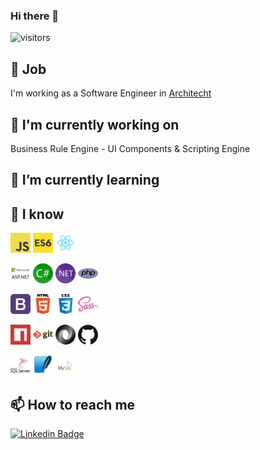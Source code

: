 ### Hi there 👋

<!--
**sinanselvi/sinanselvi** is a ✨ _special_ ✨ repository because its `README.md` (this file) appears on your GitHub profile.



Here are some ideas to get you started:

- 🔭 I’m currently working on ...
- 🌱 I’m currently learning ...
- 👯 I’m looking to collaborate on ...
- 🤔 I’m looking for help with ...
- 💬 Ask me about ...
- 📫 How to reach me: ...
- 😄 Pronouns: ...
- ⚡ Fun fact: ...
-->
![visitors](https://img.shields.io/badge/dynamic/json?color=informational&label=visitor%20count&query=value&url=https%3A%2F%2Fapi.countapi.xyz%2Fhit%2Fsinanselvi.sinanselvi%2Freadme)


## 💼 Job

I'm working as a Software Engineer in [Architecht](https://architecht.com/)

## 🔭 I'm currently working on

Business Rule Engine - UI Components & Scripting Engine

## 🌱 I’m currently learning



## 🧠 I know

<img src="https://github.com/github/explore/blob/main/topics/javascript/javascript.png" height="32" /> <img src="https://github.com/github/explore/blob/main/topics/es6/es6.png?raw=true" height="32" /> <img src="https://github.com/github/explore/blob/main/topics/react/react.png" height="32" />

<img src="https://github.com/github/explore/blob/main/topics/aspnet/aspnet.png" height="32" /> <img src="https://github.com/github/explore/blob/main/topics/csharp/csharp.png" height="32" /> <img src="https://github.com/github/explore/blob/main/topics/dotnet/dotnet.png" height="32" /> <img src="https://github.com/github/explore/blob/main/topics/php/php.png" height="32" />

<img src="https://github.com/github/explore/blob/main/topics/bootstrap/bootstrap.png" height="32" /> <img src="https://github.com/github/explore/blob/main/topics/html/html.png" height="32" /> <img src="https://github.com/github/explore/blob/main/topics/css/css.png" height="32" /> <img src="https://github.com/github/explore/blob/main/topics/sass/sass.png" height="32" />

<img src="https://github.com/github/explore/blob/main/topics/npm/npm.png" height="32" /> <img src="https://github.com/github/explore/blob/main/topics/git/git.png" height="32" /> <img src="https://github.com/github/explore/blob/main/topics/json/json.png" height="32" /> <img src="https://github.com/github/explore/blob/main/topics/github/github.png" height="32" />

<img src="https://github.com/github/explore/blob/main/topics/sql-server/sql-server.png" height="32" /> <img src="https://github.com/github/explore/blob/main/topics/sqlite/sqlite.png" height="32" /> <img src="https://github.com/github/explore/blob/main/topics/mysql/mysql.png" height="32" />

## 📫 How to reach me

[![Linkedin Badge](https://img.shields.io/badge/sinanselvi-follow%20on%20linkedin-blue?style=for-the-badge&logo=linkedin)](https://www.linkedin.com/in/sinanselvi/)



